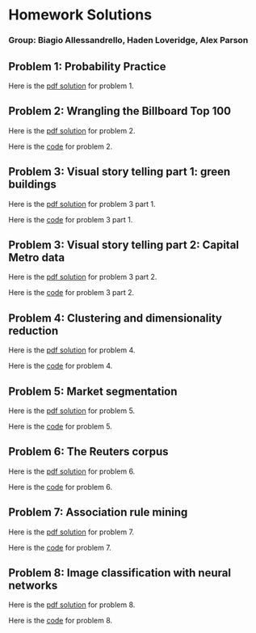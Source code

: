 # Homework Solutions
### Group: Biagio Allessandrello, Haden Loveridge, Alex Parson

## Problem 1: Probability Practice

Here is the [pdf solution](exercises/PDFs/Probability_Practice_Assignment.pdf.pdf) for problem 1. 

## Problem 2: Wrangling the Billboard Top 100

Here is the [pdf solution](exercises/PDFs/Wrangling_Billboard_Top_100.pdf) for problem 2. 

Here is the [code](exercises/R_code/Wrangling_Billboard_Top_100.Rmd) for problem 2.

## Problem 3: Visual story telling part 1: green buildings

Here is the [pdf solution](exercises/PDFs/Green_Buildings.pdf) for problem 3 part 1. 

Here is the [code](exercises/R_code/Green_Buildings.Rmd) for problem 3 part 1. 

## Problem 3: Visual story telling part 2: Capital Metro data

Here is the [pdf solution](exercises/PDFs/capm_consolidated.pdf) for problem 3 part 2.

Here is the [code](exercises/R_code/capm_consolidated.Rmd) for problem 3 part 2. 

## Problem 4: Clustering and dimensionality reduction

Here is the [pdf solution](exercises/PDFs/clustering_dimensionality_reduction.pdf) for problem 4. 

Here is the [code](exercises/R_code/clustering_dimensionality_reduction.Rmd) for problem 4.

## Problem 5: Market segmentation

Here is the [pdf solution](exercises/PDFs/Market_Segmentation_(1).pdf) for problem 5. 

Here is the [code](exercises/R_code/Market_Segmentation_(1).Rmd) for problem 5. 

## Problem 6: The Reuters corpus

Here is the [pdf solution](exercises/PDFs/Reuters_Write_Up.pdf) for problem 6. 

Here is the [code](exercises/R_code/Reuters_Alex.ipynb) for problem 6.

## Problem 7: Association rule mining

Here is the [pdf solution](exercises/PDFs/Association_Rule_Mining.pdf) for problem 7.

Here is the [code](exercises/R_code/Association_Rule_Mining.Rmd) for problem 7.

## Problem 8: Image classification with neural networks

Here is the [pdf solution](exercises/PDFs/Image_Classification_Neural_Nets.pdf) for problem 8.

Here is the [code](exercises/R_code/Image_Classification_Neural_Nets.ipynb) for problem 8.
